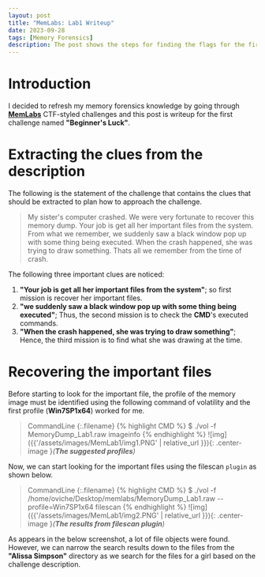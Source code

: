 ```yaml
---
layout: post
title: "MemLabs: Lab1 Writeup"
date: 2023-09-28
tags: [Memory Forensics] 
description: The post shows the steps for finding the flags for the first challenge of MemLabs.
---
```


# Introduction

I decided to refresh my memory forensics knowledge by going through [**MemLabs**](https://github.com/stuxnet999/MemLabs) CTF-styled challenges and this post is writeup for the first challenge named **"Beginner's Luck"**. 

# Extracting the clues from the description

The following is the statement of the challenge that contains the clues that should be extracted to plan how to approach the challenge.

> My sister's computer crashed. We were very fortunate to recover this memory dump. Your job is get all her important files from the system. From what we remember, we suddenly saw a black window pop up with some thing being executed. When the crash happened, she was trying to draw something. Thats all we remember from the time of crash.

The following three important clues are noticed:

1. **"Your job is get all her important files from the system"**; so first mission is recover her important files.
2. **"we suddenly saw a black window pop up with some thing being executed"**; Thus, the second mission is to check the **CMD**'s executed commands.
3. **"When the crash happened, she was trying to draw something"**; Hence, the third mission is to find what she was drawing at the time.

# Recovering the important files 

Before starting to look for the important file, the profile of the memory image must be identified using the following command of volatility and the first profile (**Win7SP1x64**) worked for me.

> CommandLine 
{:.filename}
{% highlight CMD %}
$ ./vol -f MemoryDump_Lab1.raw imageinfo
{% endhighlight %}
![img]({{'/assets/images/MemLab1/img1.PNG' | relative_url }}){: .center-image }*(**The suggested profiles**)*

Now, we can start looking for the important files using the filescan `plugin` as shown below.

> CommandLine 
{:.filename}
{% highlight CMD %}
$ ./vol -f /home/oviche/Desktop/memlabs/MemoryDump_Lab1.raw --profile=Win7SP1x64 filescan
{% endhighlight %}
![img]({{'/assets/images/MemLab1/img2.PNG' | relative_url }}){: .center-image }*(**The results from filescan plugin**)*

As appears in the below screenshot, a lot of file objects were found. However, we can narrow the search results down to the files from the **"Alissa Simpson"** directory as we search for the files for a girl based on the challenge description.







